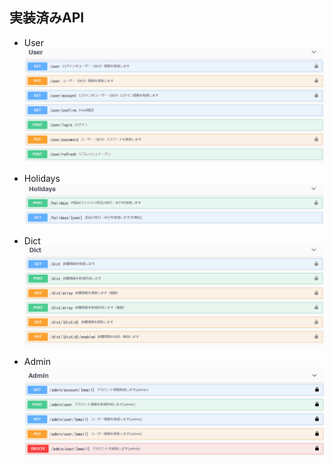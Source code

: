 ## 実装済みAPI

- User  
![User](images/api_user.png)

- Holidays
![Holiday](images/api_holidays.png)

- Dict
![Dict](images/api_dict.png)

- Admin
![Admin](images/api_admin.png)